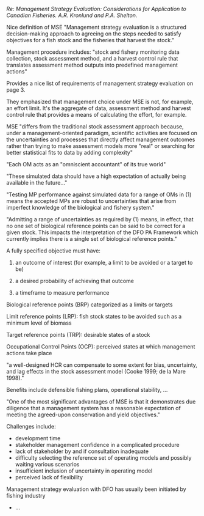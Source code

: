 *Re: Management Strategy Evaluation: Considerations for Application to Canadian Fisheries. A.R. Kronlund and P.A. Shelton.*

Nice definition of MSE "Management strategy evaluation is a structured decision-making approach to agreeing on the steps needed to satisfy objectives for a fish stock and the fisheries that harvest the stock."

Management procedure includes: "stock and fishery monitoring data collection, stock assessment method, and a harvest control rule that translates assessment method outputs into predefined management actions"

Provides a nice list of requirements of management strategy evaluation on page 3.

They emphasized that management choice under MSE is not, for example, an effort limit. It's the aggregate of data, assessment method and harvest control rule that provides a means of calculating the effort, for example. 

MSE "differs from the traditional stock assessment approach because, under a management-oriented paradigm, scientific activities are focused on the uncertainties and processes that directly affect management outcomes rather than trying to make assessment models more "real" or searching for better statistical fits to data by adding complexity"

"Each OM acts as an "omniscient accountant" of its true world"

"These simulated data should have a high expectation of actually being available in the future..."

"Testing MP performance against simulated data for a range of OMs in (1) means the accepted MPs are robust to uncertainties that arise from imperfect knowledge of the biological and fishery system."

"Admitting a range of uncertainties as required by (1) means, in effect, that no one set of biological reference points can be said to be correct for a given stock. This impacts the interpretation of the DFO PA Framework which currently implies there is a single set of biological reference points."

A fully specified objective must have:

1. an outcome of interest (for example, a limit to be avoided or a target to be)

2. a desired probability of achieving that outcome 

3. a timeframe to measure performance

Biological reference points (BRP) categorized as a limits or targets 

Limit reference points (LRP): fish stock states to be avoided such as a minimum level of biomass

Target reference points (TRP): desirable states of a stock

Occupational Control Points (OCP): perceived states at which management actions take place

"a well-designed HCR can compensate to some extent for bias, uncertainty, and lag effects in the stock assessment model (Cooke 1999; de la Mare 1998)."

Benefits include defensible fishing plans, operational stability, ...

"One of the most significant advantages of MSE is that it demonstrates due diligence that a management system has a reasonable expectation of meeting the agreed-upon conservation and yield objectives."

Challenges include:

- development time 
- stakeholder management confidence in a complicated procedure 
- lack of stakeholder by and if consultation inadequate 
- difficulty selecting the reference set of operating models and possibly waiting various scenarios 
- insufficient inclusion of uncertainty in operating model
- perceived lack of flexibility

Management strategy evaluation with DFO has usually been initiated by fishing industry 
- ...
